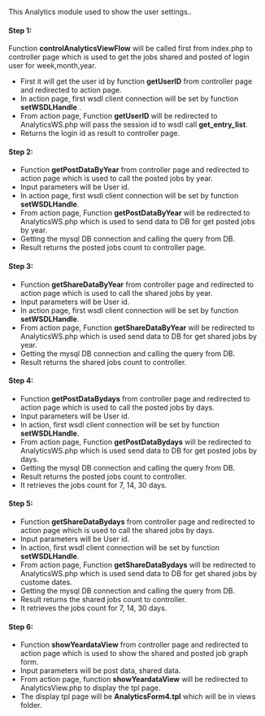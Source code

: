 This Analytics module used to show the user settings..

#### Step 1:

Function **controlAnalyticsViewFlow** will be called first from index.php to controller page which is used to get the jobs shared and posted of login user for week,month,year.

- First it will get the user id by function **getUserID** from controller page and redirected to action page.
- In action page, first wsdl client connection will be set by function **setWSDLHandle** .
- From action page, Function **getUserID** will be redirected to AnalyticsWS.php will pass the session id to wsdl call **get_entry_list**.
- Returns the login id as result to controller page.

#### Step 2:

- Function **getPostDataByYear** from controller page and redirected to action page which is used to call the posted jobs by year.
- Input parameters will be User id.
- In action page, first wsdl client connection will be set by function **setWSDLHandle**.
- From action page, Function **getPostDataByYear** will be redirected to AnalyticsWS.php which is used to send data to DB for get posted jobs by year.
- Getting the mysql DB connection and calling the query from DB.
- Result returns the posted jobs count to controller page.

#### Step 3:

- Function **getShareDataByYear** from controller page and redirected to action page which is used to call the shared jobs by year.
- Input parameters will be User id.
- In action page, first wsdl client connection will be set by function **setWSDLHandle**.
- From action page, Function **getShareDataByYear** will be redirected to AnalyticsWS.php which is used send data to DB for get shared jobs by year.
- Getting the mysql DB connection and calling the query from DB.
- Result returns the shared jobs count to controller.

#### Step 4:

- Function **getPostDataBydays** from controller page and redirected to action page which is used to call the posted jobs by days.
- Input parameters will be User id.
- In action, first wsdl client connection will be set by function **setWSDLHandle**.
- From action page, Function **getPostDataBydays** will be redirected to AnalyticsWS.php which is used send data to DB for get posted jobs by days.
- Getting the mysql DB connection and calling the query from DB.
- Result returns the posted jobs count to controller.
- It retrieves the jobs count for 7, 14, 30 days.

#### Step 5:

- Function **getShareDataBydays** from controller page and redirected to action page which is used to call the shared jobs by days.
- Input parameters will be User id.
- In action, first wsdl client connection will be set by function **setWSDLHandle**.
- From action page, Function **getShareDataBydays** will be redirected to AnalyticsWS.php which is used send data to DB for get shared jobs by custome dates.
- Getting the mysql DB connection and calling the query from DB.
- Result returns the shared jobs count to controller.
- It retrieves the jobs count for 7, 14, 30 days.

#### Step 6:

- Function **showYeardataView** from controller page and redirected to action page which is used to show the shared and posted job graph form.
- Input parameters will be post data, shared data.
- From action page, function **showYeardataView** will be redirected to AnalyticsView.php to display the tpl page.
- The display tpl page will be **AnalyticsForm4.tpl** which will be in views folder.





